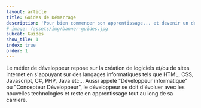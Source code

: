 ```yaml
---
layout: article 
title: Guides de Démarrage
description: 'Pour bien commencer son apprentissage... et devenir un développeur, un vrai !'
# image: /assets/img/banner-guides.jpg
subcat: Guides
show_tile: 1
index: true
order: 1
---
```


Le métier de développeur repose sur la création de logiciels et/ou de sites internet en s'appuyant sur des langages informatiques tels que HTML, CSS, Javascript, C#, PHP, Java etc... Aussi appelé "Développeur informatique" ou "Concepteur Développeur", le développeur se doit d'évoluer avec les nouvelles technologies et reste en apprentissage tout au long de sa carrière.
